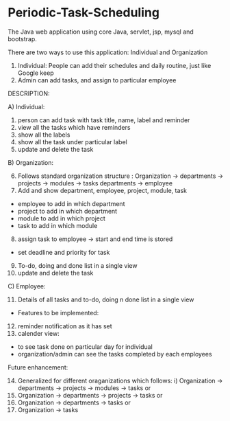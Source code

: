 # Periodic-Task-Scheduling

The Java web application using core Java, servlet, jsp, mysql and bootstrap.

There are two ways to use this application: Individual and Organization
1) Individual: People can add their schedules and daily routine, just like Google keep
2) Admin can add tasks, and assign to particular employee

DESCRIPTION:

A) Individual:

1) person can add task with task title, name, label and reminder
2) view all the tasks which have reminders
3) show all the labels 
4) show all the task under particular label
5) update and delete the task

B) Organization:

6)  Follows standard organization structure : 
          Organization -> departments -> projects -> modules -> tasks
                          departments -> employee
7) Add and show department, employee, project, module, task
- employee to add in which department
- project to add in which department
- module to add in which project
- task to add in which module
8) assign task to employee -> start and end time is stored
- set deadline and priority for task
9) To-do, doing and done list in a single view
10) update and delete the task

C) Employee:

11) Details of all tasks and to-do, doing n done list in  a single view

* Features to be implemented:
12) reminder notification as it has set
13) calender view:
- to see task done on particular day for individual 
- organization/admin can see the tasks completed by each employees

Future enhancement:

14) Generalized for different oraganizations which follows:
  i) Organization -> departments -> projects -> modules -> tasks or
  2) Organization -> departments -> projects -> tasks or
  3) Organization -> departments -> tasks or
  4) Organization -> tasks
